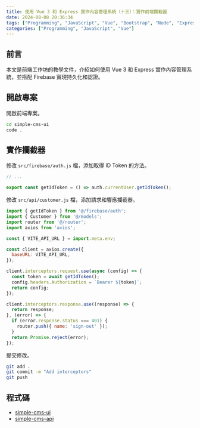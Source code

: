 ```yaml
---
title: 使用 Vue 3 和 Express 實作內容管理系統（十三）：實作前端攔截器
date: 2024-08-08 20:36:34
tags: ["Programming", "JavaScript", "Vue", "Bootstrap", "Node", "Express", "Firebase", "Firestore", "CMS"]
categories: ["Programming", "JavaScript", "Vue"]
---
```


## 前言

本文是前端工作坊的教學文件，介紹如何使用 Vue 3 和 Express 實作內容管理系統，並搭配 Firebase 實現持久化和認證。

## 開啟專案

開啟前端專案。

```bash
cd simple-cms-ui
code .
```

## 實作攔截器

修改 `src/firebase/auth.js` 檔，添加取得 ID Token 的方法。

```js
// ...

export const getIdToken = () => auth.currentUser.getIdToken();
```

修改 `src/api/customer.js` 檔，添加請求和響應攔截器。

```js
import { getIdToken } from '@/firebase/auth';
import { Customer } from '@/models';
import router from '@/router';
import axios from 'axios';

const { VITE_API_URL } = import.meta.env;

const client = axios.create({
  baseURL: VITE_API_URL,
});

client.interceptors.request.use(async (config) => {
  const token = await getIdToken();
  config.headers.Authorization = `Bearer ${token}`;
  return config;
});

client.interceptors.response.use((response) => {
  return response;
}, (error) => {
  if (error.response.status === 401) {
    router.push({ name: 'sign-out' });
  }
  return Promise.reject(error);
});
```

提交修改。

```bash
git add .
git commit -m "Add interceptors"
git push
```

## 程式碼

- [simple-cms-ui](https://github.com/memochou1993/simple-cms-ui)
- [simple-cms-api](https://github.com/memochou1993/simple-cms-api)
